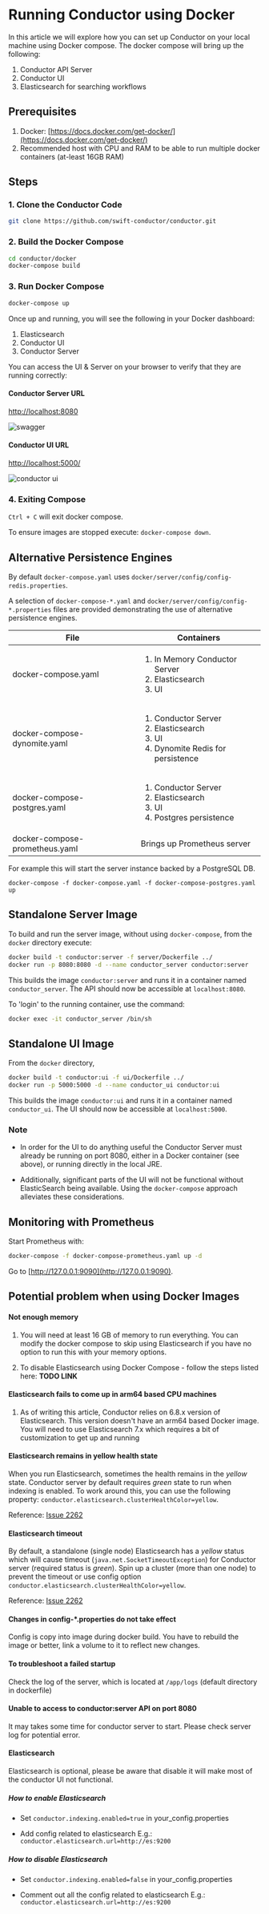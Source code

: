 
# Running Conductor using Docker

In this article we will explore how you can set up Conductor on your local machine using Docker compose.
The docker compose will bring up the following:

1. Conductor API Server
2. Conductor UI
3. Elasticsearch for searching workflows

## Prerequisites

1. Docker: [https://docs.docker.com/get-docker/](https://docs.docker.com/get-docker/)
2. Recommended host with CPU and RAM to be able to run multiple docker containers (at-least 16GB RAM)

## Steps

### 1. Clone the Conductor Code

```sh
git clone https://github.com/swift-conductor/conductor.git
```

### 2. Build the Docker Compose

```sh
cd conductor/docker
docker-compose build
```

### 3. Run Docker Compose

```sh
docker-compose up
```

Once up and running, you will see the following in your Docker dashboard:

1. Elasticsearch
2. Conductor UI
3. Conductor Server

You can access the UI & Server on your browser to verify that they are running correctly:

#### Conductor Server URL

[http://localhost:8080](http://localhost:8080)

![swagger](swagger.png)

#### Conductor UI URL

[http://localhost:5000/](http://localhost:5000)

![conductor ui](conductorUI.png)


### 4. Exiting Compose

`Ctrl + C` will exit docker compose.

To ensure images are stopped execute: `docker-compose down`.

## Alternative Persistence Engines

By default `docker-compose.yaml` uses `docker/server/config/config-redis.properties`. 

A selection of `docker-compose-*.yaml` and `docker/server/config/config-*.properties` files are provided demonstrating the use of alternative persistence engines.

| File                           | Containers                                                                              |
|--------------------------------|-----------------------------------------------------------------------------------------|
| docker-compose.yaml            | <ol><li>In Memory Conductor Server</li><li>Elasticsearch</li><li>UI</li></ol>           |
| docker-compose-dynomite.yaml   | <ol><li>Conductor Server</li><li>Elasticsearch</li><li>UI</li><li>Dynomite Redis for persistence</li></ol> |
| docker-compose-postgres.yaml   | <ol><li>Conductor Server</li><li>Elasticsearch</li><li>UI</li><li>Postgres persistence</li></ol> |
| docker-compose-prometheus.yaml | Brings up Prometheus server                                                             |    

For example this will start the server instance backed by a PostgreSQL DB.
```
docker-compose -f docker-compose.yaml -f docker-compose-postgres.yaml up
```

## Standalone Server Image

To build and run the server image, without using `docker-compose`, from the `docker` directory execute:

```sh
docker build -t conductor:server -f server/Dockerfile ../
docker run -p 8080:8080 -d --name conductor_server conductor:server
```

This builds the image `conductor:server` and runs it in a container named `conductor_server`. The API should now be accessible at `localhost:8080`.

To 'login' to the running container, use the command:

```sh
docker exec -it conductor_server /bin/sh
```

## Standalone UI Image

From the `docker` directory, 

```sh
docker build -t conductor:ui -f ui/Dockerfile ../
docker run -p 5000:5000 -d --name conductor_ui conductor:ui
```

This builds the image `conductor:ui` and runs it in a container named `conductor_ui`. The UI should now be accessible at `localhost:5000`.

### Note

* In order for the UI to do anything useful the Conductor Server must already be running on port 8080, either in a Docker container (see above), or running directly in the local JRE.

* Additionally, significant parts of the UI will not be functional without ElasticSearch being available. Using the `docker-compose` approach alleviates these considerations.

## Monitoring with Prometheus

Start Prometheus with:

```sh
docker-compose -f docker-compose-prometheus.yaml up -d
```

Go to [http://127.0.0.1:9090](http://127.0.0.1:9090).

## Potential problem when using Docker Images

#### Not enough memory

1. You will need at least 16 GB of memory to run everything. You can modify the docker compose to skip using
   Elasticsearch if you have no option to run this with your memory options.

2. To disable Elasticsearch using Docker Compose - follow the steps listed here: **TODO LINK**

#### Elasticsearch fails to come up in arm64 based CPU machines

1. As of writing this article, Conductor relies on 6.8.x version of Elasticsearch. This version doesn't have an
   arm64 based Docker image. You will need to use Elasticsearch 7.x which requires a bit of customization to get up
   and running

#### Elasticsearch remains in yellow health state

When you run Elasticsearch, sometimes the health remains in the *yellow* state. Conductor server by default requires
*green* state to run when indexing is enabled. To work around this, you can use the following property: `conductor.elasticsearch.clusterHealthColor=yellow`.

Reference: [Issue 2262][issue2262]

#### Elasticsearch timeout

By default, a standalone (single node) Elasticsearch has a *yellow* status which will cause timeout (`java.net.SocketTimeoutException`) for Conductor server (required status is *green*).
Spin up a cluster (more than one node) to prevent the timeout or use config option `conductor.elasticsearch.clusterHealthColor=yellow`.

Reference: [Issue 2262][issue2262]

#### Changes in config-*.properties do not take effect
Config is copy into image during docker build. You have to rebuild the image or better, link a volume to it to reflect new changes.

#### To troubleshoot a failed startup

Check the log of the server, which is located at `/app/logs` (default directory in dockerfile)

#### Unable to access to conductor:server API on port 8080

It may takes some time for conductor server to start. Please check server log for potential error.

#### Elasticsearch

Elasticsearch is optional, please be aware that disable it will make most of the conductor UI not functional.

##### How to enable Elasticsearch

* Set `conductor.indexing.enabled=true` in your_config.properties

* Add config related to elasticsearch
  E.g.: `conductor.elasticsearch.url=http://es:9200`

##### How to disable Elasticsearch

* Set `conductor.indexing.enabled=false` in your_config.properties

* Comment out all the config related to elasticsearch
E.g.: `conductor.elasticsearch.url=http://es:9200`

[issue2262]: https://github.com/swift-conductor/conductor/issues/2262
